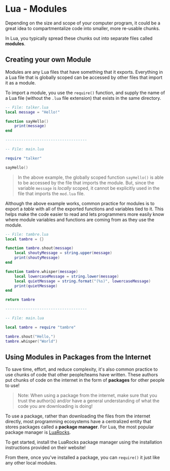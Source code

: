 # Lua - Modules

Depending on the size and scope of your computer program, it could be a great idea to compartmentalize code into smaller, more re-usable chunks.

In Lua, you typically spread these chunks out into separate files called **modules**.

## Creating your own Module

Modules are any Lua files that have something that it exports. Everything in a Lua file that is globally scoped can be accessed by other files that import it as a module.

To import a module, you use the `require()` function, and supply the name of a Lua file (without the `.lua` file extension) that exists in the same directory.

```lua
-- File: talker.lua
local message = "Hello!"

function sayHello()
    print(message)
end

------------------------------------

-- File: main.lua

require "talker"

sayHello()
```

> In the above example, the globally scoped function `sayHello()` is able to be accessed by the file that imports the module. But, since the variable `message` is _locally_ scoped, it cannot be explicitly used in the file that imports the `mod.lua` file.

Although the above example works, common practice for modules is to export a _table_ with all of the exported functions and variables tied to it. This helps make the code easier to read and lets programmers more easily know where module variables and functions are coming from as they use the module.

```lua
-- File: tambre.lua
local tambre = {}

function tambre.shout(message)
    local shoutyMessage = string.upper(message)
    print(shoutyMessage)
end

function tambre.whisper(message)
    local lowercaseMessage = string.lower(message)
    local quietMessage = string.format("(%s)", lowercaseMessage)
    print(quietMessage)
end

return tambre

------------------------------------

-- File: main.lua

local tambre = require "tambre"

tambre.shout("Hello,")
tambre.whisper("World")
```

## Using Modules in Packages from the Internet

To save time, effort, and reduce complexity, it's also common practice to use chunks of code that other people/teams have written. These authors put chunks of code on the internet in the form of **packages** for other people to use!

> Note: When using a package from the internet, make sure that you trust the author(s) and/or have a general understanding of what the code you are downloading is doing! 

To use a package, rather than downloading the files from the internet directly, most programming ecosystems have a centralized entity that stores packages called a **package manager**. For Lua, the most popular package manager is [LuaRocks](https://luarocks.org/). 

To get started, install the LuaRocks package manager using the installation instructions provided on their website!

From there, once you've installed a package, you can `require()` it just like any other local modules.
